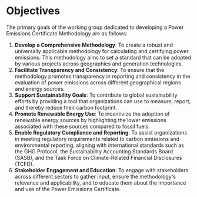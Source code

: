 # Objectives

The primary goals of the working group dedicated to developing a Power Emissions Certificate Methodology are as follows:

1. **Develop a Comprehensive Methodology**: To create a robust and universally applicable methodology for calculating and certifying power emissions. This methodology aims to set a standard that can be adopted by various projects across geographies and generation technologies.&#x20;
2. **Facilitate Transparency and Consistency**: To ensure that the methodology promotes transparency in reporting and consistency in the evaluation of power emissions across different geographical regions and energy sources.
3. **Support Sustainability Goals**: To contribute to global sustainability efforts by providing a tool that organizations can use to measure, report, and thereby reduce their carbon footprint.
4. **Promote Renewable Energy Use**: To incentivize the adoption of renewable energy sources by highlighting the lower emissions associated with these sources compared to fossil fuels.
5. **Enable Regulatory Compliance and Reporting**: To assist organizations in meeting regulatory requirements related to carbon emissions and environmental reporting, aligning with international standards such as the GHG Protocol, the Sustainability Accounting Standards Board (SASB), and the Task Force on Climate-Related Financial Disclosures (TCFD).
6. **Stakeholder Engagement and Education**: To engage with stakeholders across different sectors to gather input, ensure the methodology's relevance and applicability, and to educate them about the importance and use of the Power Emissions Certificate.
